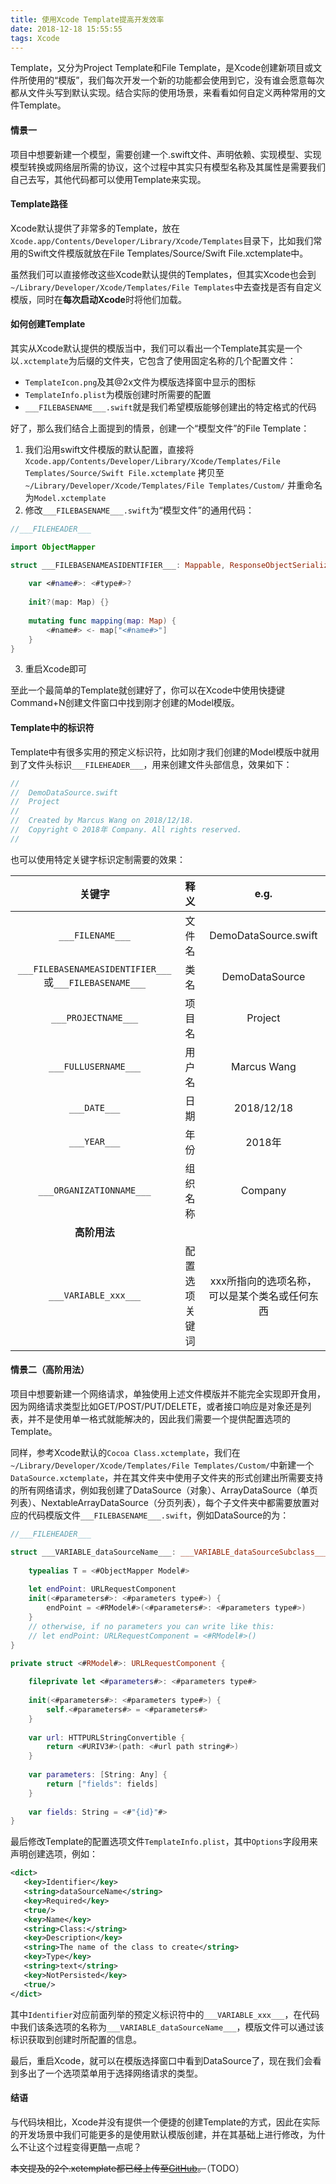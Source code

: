 ```yaml
---
title: 使用Xcode Template提高开发效率
date: 2018-12-18 15:55:55
tags: Xcode
---
```

Template，又分为Project Template和File Template，是Xcode创建新项目或文件所使用的“模版”，我们每次开发一个新的功能都会使用到它，没有谁会愿意每次都从文件头写到默认实现。结合实际的使用场景，来看看如何自定义两种常用的文件Template。
<!--more-->
#### 情景一
项目中想要新建一个模型，需要创建一个.swift文件、声明依赖、实现模型、实现模型转换或网络层所需的协议，这个过程中其实只有模型名称及其属性是需要我们自己去写，其他代码都可以使用Template来实现。

#### Template路径
Xcode默认提供了非常多的Template，放在`Xcode.app/Contents/Developer/Library/Xcode/Templates`目录下，比如我们常用的Swift文件模版就放在File Templates/Source/Swift File.xctemplate中。

虽然我们可以直接修改这些Xcode默认提供的Templates，但其实Xcode也会到`~/Library/Developer/Xcode/Templates/File Templates`中去查找是否有自定义模版，同时在**每次启动Xcode**时将他们加载。

#### 如何创建Template
其实从Xcode默认提供的模版当中，我们可以看出一个Template其实是一个以`.xctemplate`为后缀的文件夹，它包含了使用固定名称的几个配置文件：
- `TemplateIcon.png`及其@2x文件为模版选择窗中显示的图标
- `TemplateInfo.plist`为模版创建时所需要的配置
- `___FILEBASENAME___.swift`就是我们希望模版能够创建出的特定格式的代码

好了，那么我们结合上面提到的情景，创建一个“模型文件”的File Template：
1. 我们沿用swift文件模版的默认配置，直接将
`Xcode.app/Contents/Developer/Library/Xcode/Templates/File Templates/Source/Swift File.xctemplate`
拷贝至`~/Library/Developer/Xcode/Templates/File Templates/Custom/`
并重命名为`Model.xctemplate`
2. 修改`___FILEBASENAME___.swift`为“模型文件”的通用代码：
```swift
//___FILEHEADER___

import ObjectMapper

struct ___FILEBASENAMEASIDENTIFIER___: Mappable, ResponseObjectSerializable {
    
    var <#name#>: <#type#>?
    
    init?(map: Map) {}
    
    mutating func mapping(map: Map) {
        <#name#> <- map["<#name#>"]
    }
}
```
3. 重启Xcode即可

至此一个最简单的Template就创建好了，你可以在Xcode中使用快捷键Command+N创建文件窗口中找到刚才创建的Model模版。

#### Template中的标识符
Template中有很多实用的预定义标识符，比如刚才我们创建的Model模版中就用到了文件头标识``___FILEHEADER___``，用来创建文件头部信息，效果如下：
```swift
//
//  DemoDataSource.swift
//  Project
//
//  Created by Marcus Wang on 2018/12/18.
//  Copyright © 2018年 Company. All rights reserved.
//
```
也可以使用特定关键字标识定制需要的效果：

| 关键字 | 释义 | e.g. |
| :------: | :------: | :------: |
| ``___FILENAME___`` | 文件名 | DemoDataSource.swift |
| ``___FILEBASENAMEASIDENTIFIER___``或``___FILEBASENAME___`` | 类名 | DemoDataSource |
| ``___PROJECTNAME___`` | 项目名 | Project |
| ``___FULLUSERNAME___`` | 用户名 | Marcus Wang |
| ``___DATE___`` | 日期 | 2018/12/18 |
| ``___YEAR___`` | 年份 | 2018年 |
| ``___ORGANIZATIONNAME___`` | 组织名称 | Company |
| **高阶用法** |
| ``___VARIABLE_xxx___`` | 配置选项关键词 | xxx所指向的选项名称，可以是某个类名或任何东西 |

#### 情景二（高阶用法）
项目中想要新建一个网络请求，单独使用上述文件模版并不能完全实现即开食用，因为网络请求类型比如GET/POST/PUT/DELETE，或者接口响应是对象还是列表，并不是使用单一格式就能解决的，因此我们需要一个提供配置选项的Template。

同样，参考Xcode默认的`Cocoa Class.xctemplate`，我们在`~/Library/Developer/Xcode/Templates/File Templates/Custom/`中新建一个`DataSource.xctemplate`，并在其文件夹中使用子文件夹的形式创建出所需要支持的所有网络请求，例如我创建了DataSource（对象）、ArrayDataSource（单页列表）、NextableArrayDataSource（分页列表），每个子文件夹中都需要放置对应的代码模版文件`___FILEBASENAME___.swift`，例如DataSource的为：
```swift
//___FILEHEADER___

struct ___VARIABLE_dataSourceName___: ___VARIABLE_dataSourceSubclass___ {
    
    typealias T = <#ObjectMapper Model#>
    
    let endPoint: URLRequestComponent
    init(<#parameters#>: <#parameters type#>) {
        endPoint = <#RModel#>(<#parameters#>: <#parameters type#>)
    }
    // otherwise, if no parameters you can write like this:
    // let endPoint: URLRequestComponent = <#RModel#>()
}

private struct <#RModel#>: URLRequestComponent {
    
    fileprivate let <#parameters#>: <#parameters type#>
    
    init(<#parameters#>: <#parameters type#>) {
        self.<#parameters#> = <#parameters#>
    }
    
    var url: HTTPURLStringConvertible {
        return <#URIV3#>(path: <#url path string#>)
    }
    
    var parameters: [String: Any] {
        return ["fields": fields]
    }
    
    var fields: String = <#"{id}"#>
}
```
最后修改Template的配置选项文件`TemplateInfo.plist`，其中`Options`字段用来声明创建选项，例如：
```xml
<dict>
   <key>Identifier</key>
   <string>dataSourceName</string>
   <key>Required</key>
   <true/>
   <key>Name</key>
   <string>Class:</string>
   <key>Description</key>
   <string>The name of the class to create</string>
   <key>Type</key>
   <string>text</string>
   <key>NotPersisted</key>
   <true/>
</dict>
```
其中`Identifier`对应前面列举的预定义标识符中的`___VARIABLE_xxx___`，在代码中我们该条选项的名称为`___VARIABLE_dataSourceName___`，模版文件可以通过该标识获取到创建时所配置的信息。

最后，重启Xcode，就可以在模版选择窗口中看到DataSource了，现在我们会看到多出了一个选项菜单用于选择网络请求的类型。

#### 结语
与代码块相比，Xcode并没有提供一个便捷的创建Template的方式，因此在实际的开发场景中我们可能更多的是使用默认模版创建，并在其基础上进行修改，为什么不让这个过程变得更酷一点呢？

~~本文提及的2个.xctemplate都已经上传至[GitHub](https://github.com/Hackice/XcodeFileTemplate ".xctemplate source files")。~~（TODO）